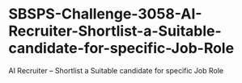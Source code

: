 # SBSPS-Challenge-3058-AI-Recruiter-Shortlist-a-Suitable-candidate-for-specific-Job-Role
AI Recruiter – Shortlist a Suitable candidate for specific Job Role
